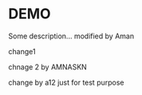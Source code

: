 # DEMO

Some description... modified by Aman

change1

chnage 2 by AMNASKN

change by a12 just for test purpose
